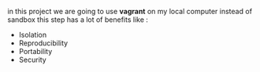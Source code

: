 in this project we are going to use **vagrant** on my local computer instead of sandbox this step has a lot of benefits like :
* Isolation
* Reproducibility
* Portability
* Security 

